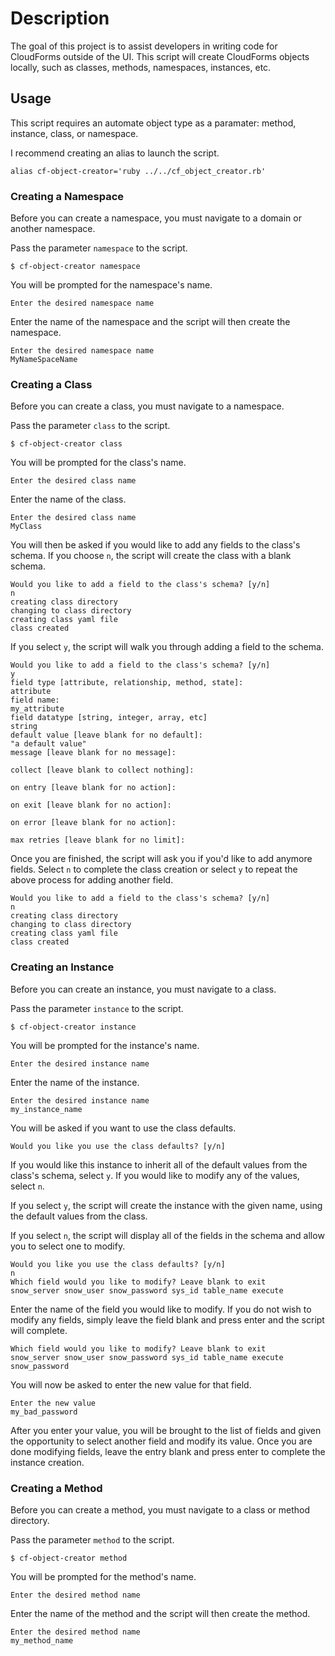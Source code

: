 # Description

The goal of this project is to assist developers in writing code for CloudForms outside of the UI. This script will create CloudForms objects locally, such as classes, methods, namespaces, instances, etc.

## Usage

This script requires an automate object type as a paramater: method, instance, class, or namespace.

I recommend creating an alias to launch the script.

```
alias cf-object-creator='ruby ../../cf_object_creator.rb'
```

### Creating a Namespace

Before you can create a namespace, you must navigate to a domain or another namespace.

Pass the parameter `namespace` to the script.

```
$ cf-object-creator namespace
```

You will be prompted for the namespace's name.

```
Enter the desired namespace name
```

Enter the name of the namespace and the script will then create the namespace.

```
Enter the desired namespace name
MyNameSpaceName
```

### Creating a Class

Before you can create a class, you must navigate to a namespace.

Pass the parameter `class` to the script.

```
$ cf-object-creator class
```

You will be prompted for the class's name.

```
Enter the desired class name
```

Enter the name of the class.

```
Enter the desired class name
MyClass
```

You will then be asked if you would like to add any fields to the class's schema. If you choose `n`, the script will create the class with a blank schema.

```
Would you like to add a field to the class's schema? [y/n]
n
creating class directory
changing to class directory
creating class yaml file
class created
```

If you select `y`, the script will walk you through adding a field to the schema.

```
Would you like to add a field to the class's schema? [y/n]
y
field type [attribute, relationship, method, state]:
attribute
field name:
my_attribute
field datatype [string, integer, array, etc]
string
default value [leave blank for no default]:
"a default value"   
message [leave blank for no message]:

collect [leave blank to collect nothing]:

on entry [leave blank for no action]:

on exit [leave blank for no action]:

on error [leave blank for no action]:

max retries [leave blank for no limit]:

```

Once you are finished, the script will ask you if you'd like to add anymore fields. Select `n` to complete the class creation or select `y` to repeat the above process for adding another field.

```
Would you like to add a field to the class's schema? [y/n]
n
creating class directory
changing to class directory
creating class yaml file
class created
```

### Creating an Instance

Before you can create an instance, you must navigate to a class.

Pass the parameter `instance` to the script.

```
$ cf-object-creator instance
```

You will be prompted for the instance's name.

```
Enter the desired instance name
```

Enter the name of the instance.

```
Enter the desired instance name
my_instance_name
```

You will be asked if you want to use the class defaults.

```
Would you like you use the class defaults? [y/n]
```

If you would like this instance to inherit all of the default values from the class's schema, select `y`. If you would like to modify any of the values, select `n`.

If you select `y`, the script will create the instance with the given name, using the default values from the class.

If you select `n`, the script will display all of the fields in the schema and allow you to select one to modify.

```
Would you like you use the class defaults? [y/n]
n
Which field would you like to modify? Leave blank to exit
snow_server snow_user snow_password sys_id table_name execute
```

Enter the name of the field you would like to modify. If you do not wish to modify any fields, simply leave the field blank and press enter and the script will complete.

```
Which field would you like to modify? Leave blank to exit
snow_server snow_user snow_password sys_id table_name execute
snow_password
```

You will now be asked to enter the new value for that field.

```
Enter the new value
my_bad_password
```

After you enter your value, you will be brought to the list of fields and given the opportunity to select another field and modify its value. Once you are done modifying fields, leave the entry blank and press enter to complete the instance creation.


### Creating a Method

Before you can create a method, you must navigate to a class or method directory.

Pass the parameter `method` to the script.

```
$ cf-object-creator method
```

You will be prompted for the method's name.

```
Enter the desired method name
```

Enter the name of the method and the script will then create the method.

```
Enter the desired method name
my_method_name
```
